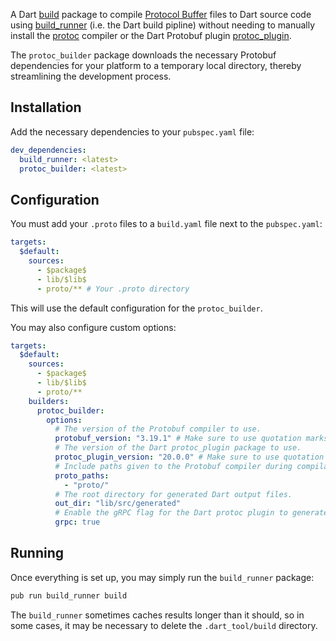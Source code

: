 A Dart [build](https://pub.dev/packages/build) package to compile [Protocol Buffer](https://developers.google.com/protocol-buffers)
files to Dart source code using [build_runner](https://github.com/protocolbuffers/protobuf) (i.e.
the Dart build pipline) without needing to manually install the [protoc](https://github.com/protocolbuffers/protobuf)
compiler or the Dart Protobuf plugin [protoc_plugin](https://github.com/protocolbuffers/protobuf).

The `protoc_builder` package downloads the necessary Protobuf dependencies for your platform to a
temporary local directory, thereby streamlining the development process.

## Installation
Add the necessary dependencies to your `pubspec.yaml` file:
```yaml
dev_dependencies:
  build_runner: <latest>
  protoc_builder: <latest>
```

## Configuration
You must add your `.proto` files to a `build.yaml` file next to the `pubspec.yaml`:
```yaml
targets:
  $default:
    sources:
      - $package$
      - lib/$lib$
      - proto/** # Your .proto directory
```
This will use the default configuration for the `protoc_builder`.

You may also configure custom options:
```yaml
targets:
  $default:
    sources:
      - $package$
      - lib/$lib$
      - proto/**
    builders:
      protoc_builder:
        options:
          # The version of the Protobuf compiler to use.
          protobuf_version: "3.19.1" # Make sure to use quotation marks.
          # The version of the Dart protoc_plugin package to use.
          protoc_plugin_version: "20.0.0" # Make sure to use quotation marks.
          # Include paths given to the Protobuf compiler during compilation.
          proto_paths:
            - "proto/"
          # The root directory for generated Dart output files.
          out_dir: "lib/src/generated"
          # Enable the gRPC flag for the Dart protoc plugin to generate `.pbgrpc.dart` files.
          grpc: true
```

## Running
Once everything is set up, you may simply run the `build_runner` package:
```bash
pub run build_runner build
```
The `build_runner` sometimes caches results longer than it should, so in some cases, it may be necessary to delete the `.dart_tool/build` directory.